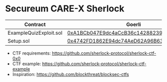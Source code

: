 # Secureum CARE-X Sherlock

| Contract               | Goerli                                                                                                                       |
| ---------------------- | ---------------------------------------------------------------------------------------------------------------------------- |
| ExampleQuizExploit.sol | [0xA1BCb047E9dc4aCcB36c14288239f9283DF3E68e](https://goerli.etherscan.io/address/0xA1BCb047E9dc4aCcB36c14288239f9283DF3E68e) |
| Setup.sol              | [0x4742FD1862E94dc74AeD62A96B6374E68e658f80](https://goerli.etherscan.io/address/0x4742FD1862E94dc74AeD62A96B6374E68e658f80) |


* CTF requirements: https://github.com/sherlock-protocol/sherlock-ctf-0x0
* CTF example: https://github.com/sherlock-protocol/sherlock-ctf-example
* Inspiration: https://github.com/blockthreat/blocksec-ctfs
